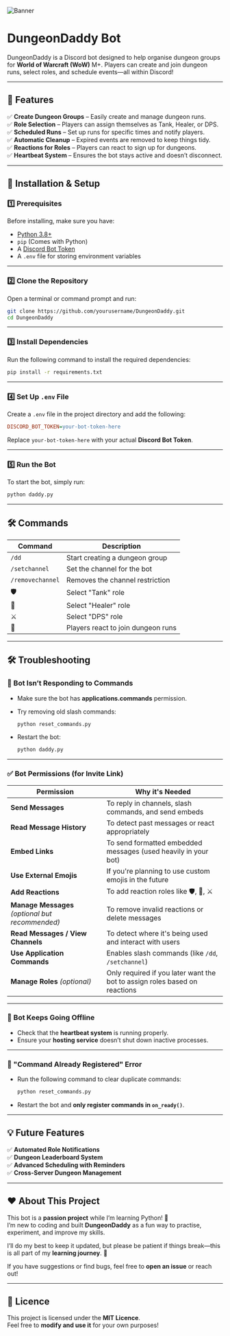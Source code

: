 
![Banner](https://github.com/user-attachments/assets/ec214a4d-9354-4ad1-b4f8-8214634dfad0)

# DungeonDaddy Bot

DungeonDaddy is a Discord bot designed to help organise dungeon groups for **World of Warcraft (WoW)** M+. Players can create and join dungeon runs, select roles, and schedule events—all within Discord!

---

## 🚀 Features

✅ **Create Dungeon Groups** – Easily create and manage dungeon runs.  
✅ **Role Selection** – Players can assign themselves as Tank, Healer, or DPS.  
✅ **Scheduled Runs** – Set up runs for specific times and notify players.  
✅ **Automatic Cleanup** – Expired events are removed to keep things tidy.  
✅ **Reactions for Roles** – Players can react to sign up for dungeons.  
✅ **Heartbeat System** – Ensures the bot stays active and doesn’t disconnect.  

---

## 📌 Installation & Setup

### 1️⃣ Prerequisites

Before installing, make sure you have:

- [Python 3.8+](https://www.python.org/downloads/)
- `pip` (Comes with Python)
- A [Discord Bot Token](https://discord.com/developers/docs/intro)
- A `.env` file for storing environment variables

---

### 2️⃣ Clone the Repository

Open a terminal or command prompt and run:

```bash
git clone https://github.com/yourusername/DungeonDaddy.git
cd DungeonDaddy
```

---

### 3️⃣ Install Dependencies

Run the following command to install the required dependencies:

```bash
pip install -r requirements.txt
```

---

### 4️⃣ Set Up `.env` File

Create a `.env` file in the project directory and add the following:

```ini
DISCORD_BOT_TOKEN=your-bot-token-here
```

Replace `your-bot-token-here` with your actual **Discord Bot Token**.

---

### 5️⃣ Run the Bot

To start the bot, simply run:

```bash
python daddy.py
```

---

## 🛠 Commands

| Command  | Description                        |
|----------|------------------------------------|
| `/dd`    | Start creating a dungeon group    |
| `/setchannel`    | Set the channel for the bot    |
| `/removechannel`    | Removes the channel restriction    |
| 🛡️       | Select "Tank" role                |
| 💚       | Select "Healer" role              |
| ⚔️       | Select "DPS" role                 |
| 🏹       | Players react to join dungeon runs |

---

## 🛠 Troubleshooting

### 🔹 Bot Isn’t Responding to Commands

- Make sure the bot has **applications.commands** permission.
- Try removing old slash commands:

  ```bash
  python reset_commands.py
  ```

- Restart the bot:

  ```bash
  python daddy.py
  ```

---

### ✅ Bot Permissions (for Invite Link)

| **Permission**                  | **Why it's Needed**                                                                 |
|---------------------------------|--------------------------------------------------------------------------------------|
| **Send Messages**               | To reply in channels, slash commands, and send embeds                               |
| **Read Message History**        | To detect past messages or react appropriately                                      |
| **Embed Links**                 | To send formatted embedded messages (used heavily in your bot)                      |
| **Use External Emojis**         | If you're planning to use custom emojis in the future                               |
| **Add Reactions**               | To add reaction roles like 🛡️, 💚, ⚔️                                               |
| **Manage Messages** *(optional but recommended)* | To remove invalid reactions or delete messages                       |
| **Read Messages / View Channels** | To detect where it's being used and interact with users                          |
| **Use Application Commands**    | Enables slash commands (like `/dd`, `/setchannel`)                                  |
| **Manage Roles** *(optional)*   | Only required if you later want the bot to assign roles based on reactions          |

---

### 🔹 Bot Keeps Going Offline

- Check that the **heartbeat system** is running properly.
- Ensure your **hosting service** doesn’t shut down inactive processes.

---

### 🔹 "Command Already Registered" Error

- Run the following command to clear duplicate commands:

  ```bash
  python reset_commands.py
  ```

- Restart the bot and **only register commands in `on_ready()`**.

---

## 💡 Future Features

✅ **Automated Role Notifications**  
✅ **Dungeon Leaderboard System**  
✅ **Advanced Scheduling with Reminders**  
✅ **Cross-Server Dungeon Management**  

---

## ❤️ About This Project

This bot is a **passion project** while I’m learning Python! 🐍  
I’m new to coding and built **DungeonDaddy** as a fun way to practise, experiment, and improve my skills.

I’ll do my best to keep it updated, but please be patient if things break—this is all part of my **learning journey**. 🚀

If you have suggestions or find bugs, feel free to **open an issue** or reach out!

---

## 📜 Licence

This project is licensed under the **MIT Licence**.  
Feel free to **modify and use it** for your own purposes!

